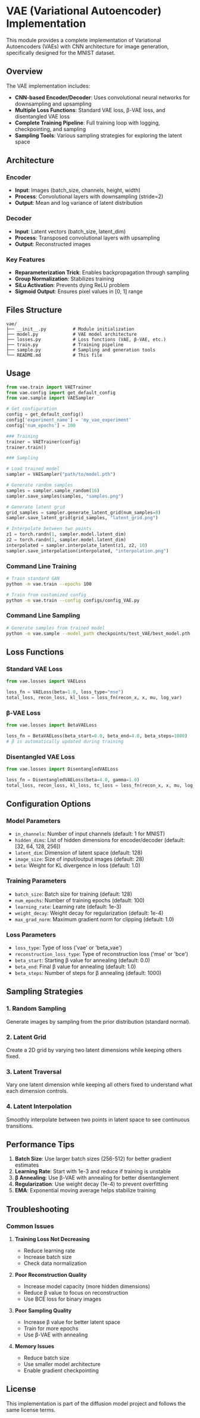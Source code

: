 # VAE (Variational Autoencoder) Implementation

This module provides a complete implementation of Variational Autoencoders (VAEs) with CNN architecture for image generation, specifically designed for the MNIST dataset.

## Overview

The VAE implementation includes:

- **CNN-based Encoder/Decoder**: Uses convolutional neural networks for downsampling and upsampling
- **Multiple Loss Functions**: Standard VAE loss, β-VAE loss, and disentangled VAE loss
- **Complete Training Pipeline**: Full training loop with logging, checkpointing, and sampling
- **Sampling Tools**: Various sampling strategies for exploring the latent space

## Architecture

### Encoder
- **Input**: Images (batch_size, channels, height, width)
- **Process**: Convolutional layers with downsampling (stride=2)
- **Output**: Mean and log variance of latent distribution

### Decoder
- **Input**: Latent vectors (batch_size, latent_dim)
- **Process**: Transposed convolutional layers with upsampling
- **Output**: Reconstructed images

### Key Features
- **Reparameterization Trick**: Enables backpropagation through sampling
- **Group Normalization**: Stabilizes training
- **SiLu Activation**: Prevents dying ReLU problem
- **Sigmoid Output**: Ensures pixel values in [0, 1] range

## Files Structure

```
vae/
├── __init__.py          # Module initialization
├── model.py             # VAE model architecture
├── losses.py            # Loss functions (VAE, β-VAE, etc.)
├── train.py             # Training pipeline
├── sample.py            # Sampling and generation tools
└── README.md            # This file
```

## Usage

```python
from vae.train import VAETrainer
from vae.config import get_default_config
from vae.sample import VAESampler

# Get configuration
config = get_default_config()
config['experiment_name'] = 'my_vae_experiment'
config['num_epochs'] = 100

### Training
trainer = VAETrainer(config)
trainer.train()

### Sampling

# Load trained model
sampler = VAESampler("path/to/model.pth")

# Generate random samples
samples = sampler.sample_random(16)
sampler.save_samples(samples, "samples.png")

# Generate latent grid
grid_samples = sampler.generate_latent_grid(num_samples=8)
sampler.save_latent_grid(grid_samples, "latent_grid.png")

# Interpolate between two points
z1 = torch.randn(1, sampler.model.latent_dim)
z2 = torch.randn(1, sampler.model.latent_dim)
interpolated = sampler.interpolate_latent(z1, z2, 10)
sampler.save_interpolation(interpolated, "interpolation.png")
```

### Command Line Training

```bash
# Train standard GAN
python -m vae.train --epochs 100

# Train from customized config
python -m vae.train --config configs/config_VAE.py
```

### Command Line Sampling

```bash
# Generate samples from trained model
python -m vae.sample --model_path checkpoints/test_VAE/best_model.pth --output_dir samples/test_VAE --num_samples 16
```

## Loss Functions

### Standard VAE Loss
```python
from vae.losses import VAELoss

loss_fn = VAELoss(beta=1.0, loss_type="mse")
total_loss, recon_loss, kl_loss = loss_fn(recon_x, x, mu, log_var)
```

### β-VAE Loss
```python
from vae.losses import BetaVAELoss

loss_fn = BetaVAELoss(beta_start=0.0, beta_end=4.0, beta_steps=1000)
# β is automatically updated during training
```

### Disentangled VAE Loss
```python
from vae.losses import DisentangledVAELoss

loss_fn = DisentangledVAELoss(beta=4.0, gamma=1.0)
total_loss, recon_loss, kl_loss, tc_loss = loss_fn(recon_x, x, mu, log_var, z)
```

## Configuration Options

### Model Parameters
- `in_channels`: Number of input channels (default: 1 for MNIST)
- `hidden_dims`: List of hidden dimensions for encoder/decoder (default: [32, 64, 128, 256])
- `latent_dim`: Dimension of latent space (default: 128)
- `image_size`: Size of input/output images (default: 28)
- `beta`: Weight for KL divergence in loss (default: 1.0)

### Training Parameters
- `batch_size`: Batch size for training (default: 128)
- `num_epochs`: Number of training epochs (default: 100)
- `learning_rate`: Learning rate (default: 1e-3)
- `weight_decay`: Weight decay for regularization (default: 1e-4)
- `max_grad_norm`: Maximum gradient norm for clipping (default: 1.0)

### Loss Parameters
- `loss_type`: Type of loss ('vae' or 'beta_vae')
- `reconstruction_loss_type`: Type of reconstruction loss ('mse' or 'bce')
- `beta_start`: Starting β value for annealing (default: 0.0)
- `beta_end`: Final β value for annealing (default: 1.0)
- `beta_steps`: Number of steps for β annealing (default: 1000)

## Sampling Strategies

### 1. Random Sampling
Generate images by sampling from the prior distribution (standard normal).

### 2. Latent Grid
Create a 2D grid by varying two latent dimensions while keeping others fixed.

### 3. Latent Traversal
Vary one latent dimension while keeping all others fixed to understand what each dimension controls.

### 4. Latent Interpolation
Smoothly interpolate between two points in latent space to see continuous transitions.


## Performance Tips

1. **Batch Size**: Use larger batch sizes (256-512) for better gradient estimates
2. **Learning Rate**: Start with 1e-3 and reduce if training is unstable
3. **β Annealing**: Use β-VAE with annealing for better disentanglement
4. **Regularization**: Use weight decay (1e-4) to prevent overfitting
5. **EMA**: Exponential moving average helps stabilize training

## Troubleshooting

### Common Issues

1. **Training Loss Not Decreasing**
   - Reduce learning rate
   - Increase batch size
   - Check data normalization

2. **Poor Reconstruction Quality**
   - Increase model capacity (more hidden dimensions)
   - Reduce β value to focus on reconstruction
   - Use BCE loss for binary images

3. **Poor Sampling Quality**
   - Increase β value for better latent space
   - Train for more epochs
   - Use β-VAE with annealing

4. **Memory Issues**
   - Reduce batch size
   - Use smaller model architecture
   - Enable gradient checkpointing

## License

This implementation is part of the diffusion model project and follows the same license terms.
